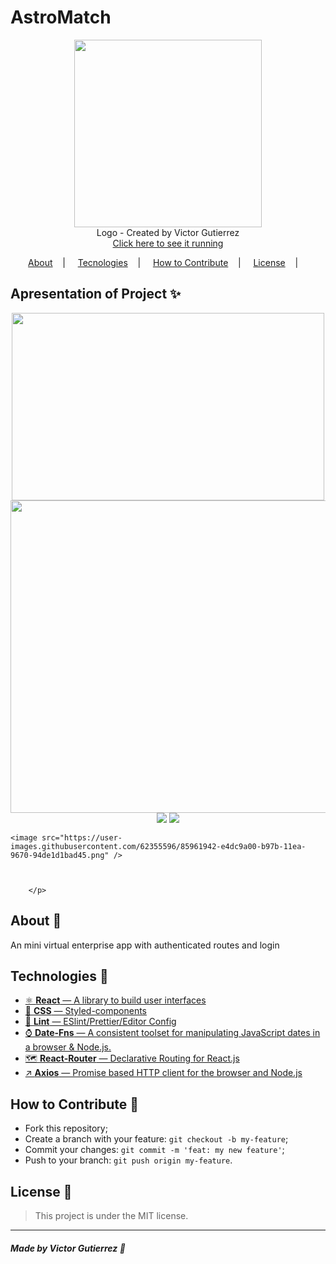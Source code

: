 <h1>AstroMatch</h1>

<p align="center">
<image width="300" height="300" src="https://user-images.githubusercontent.com/62355596/85961137-5ade0280-b976-11ea-971d-6c0095909b3b.png"/></br>
<label>Logo - Created by Victor Gutierrez</label> </br>
<a href="http://thelabexcompany.surge.sh/"> Click here to see it running </a>
</p>

<p align="center">
<a href="#about-memo">About</a>&nbsp;&nbsp;&nbsp; | &nbsp;&nbsp;&nbsp;
<a href="#tecnologies-rocket">Tecnologies</a>&nbsp;&nbsp;&nbsp; | &nbsp;&nbsp;&nbsp;
<a href="#how-to-contribute-">How to Contribute</a>&nbsp;&nbsp;&nbsp; | &nbsp;&nbsp;&nbsp;
<a href="#license-scroll">License</a>&nbsp;&nbsp;&nbsp; | &nbsp;&nbsp;&nbsp;
</p>


## Apresentation of Project :sparkles:

<p align="center">
<image width="500" height="300" src="https://user-images.githubusercontent.com/62355596/85961158-7f39df00-b976-11ea-81b3-0c63fcd183c0.png" />
    <image width="700" height="500" src="https://user-images.githubusercontent.com/62355596/85961319-aa70fe00-b977-11ea-8246-ddaac0438c33.png" />
    <image src="https://user-images.githubusercontent.com/62355596/85961688-2f5d1700-b97a-11ea-8d8d-154c1996d3d0.gif" />
     <image  src="https://user-images.githubusercontent.com/62355596/85174066-95db8a00-b242-11ea-80b0-6cfff1ee1859.gif" />
    
    <image src="https://user-images.githubusercontent.com/62355596/85961942-e4dc9a00-b97b-11ea-9670-94de1d1bad45.png" />
    
    
     
        </p>

## About :memo:

An mini virtual enterprise app with authenticated routes and login 

## Technologies :rocket:

- <a href="https://pt-br.reactjs.org/"> ⚛ **React** — A library to build user interfaces</a>
-  <a href="https://styled-components.com/">💅 **CSS** — Styled-components</a>
- <a href="https://eslint.org/">💖 **Lint** — ESlint/Prettier/Editor Config</a>
- <a href="https://date-fns.org/">⌚ **Date-Fns** — A consistent toolset for manipulating JavaScript dates in a browser & Node.js.</a>
- <a href="https://reacttraining.com/react-router/">🗺 **React-Router** — Declarative Routing for React.js </a>
- <a href="https://github.com/axios/axios">↗ **Axios** — Promise based HTTP client for the browser and Node.js </a>



## How to Contribute 🤔

- Fork this repository;
- Create a branch with your feature: `git checkout -b my-feature`;
- Commit your changes: `git commit -m 'feat: my new feature'`;
- Push to your branch: `git push origin my-feature`.

## License :scroll:

> This project is under the MIT license. 

---

##### Made by Victor Gutierrez :wave:
